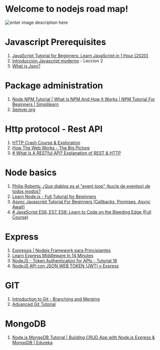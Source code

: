 # Welcome to nodejs road map!

![enter image description here](https://miro.medium.com/max/640/1*Ji2aazMsFhKEa8ohgcJh5g.jpeg)

# Javascript Prerequisites

 1. [JavaScript Tutorial for Beginners: Learn JavaScript in 1 Hour [2020]](https://youtu.be/W6NZfCO5SIk?t=476)
 2. [Introduccion Javascript moderno](https://www.udemy.com/course/react-cero-experto/learn/lecture/19942926#overview) - Leccion 2
 3. [What is Json?](https://www.infoworld.com/article/3222851/what-is-json-a-better-format-for-data-exchange.html)
 
# Package administration

 1. [Node NPM Tutorial | What Is NPM And How It Works | NPM Tutorial For Beginners | Simplilearn](https://www.youtube.com/watch?v=Z7oY19lixpE)
 2. [Semver.org](https://semver.org/lang/es/)

# Http protocol  - Rest API

 1. [HTTP Crash Course & Exploration](https://www.youtube.com/watch?v=iYM2zFP3Zn0)
 2. [How The Web Works - The Big Picture](https://www.youtube.com/watch?v=hJHvdBlSxug)
 3. [# What Is A RESTful API? Explanation of REST & HTTP](https://www.youtube.com/watch?v=Q-BpqyOT3a8)

# Node basics

 1. [Philip Roberts: ¿Que diablos es el "event loop" (bucle de eventos) de todos modos?](https://www.youtube.com/watch?v=8aGhZQkoFbQ)
 2. [Learn Node.js - Full Tutorial for Beginners](https://www.youtube.com/watch?v=RLtyhwFtXQA)
 3. [Async Javascript Tutorial For Beginners (Callbacks, Promises, Async Await)](https://www.youtube.com/watch?v=_8gHHBlbziw)
 4. [# JavaScript ES6, ES7, ES8: Learn to Code on the Bleeding Edge (Full Course)](https://www.youtube.com/watch?v=nZ1DMMsyVyI)

# Express

 1. [Expressjs | Nodejs Framework para Principiantes](https://www.youtube.com/watch?v=794Q71KVw1k&t=1998s)
 2. [Learn Express Middleware In 14 Minutes](https://www.youtube.com/watch?v=lY6icfhap2o)
 3. [NodeJS - Token Authentication for APIs - Tutorial 16](https://www.youtube.com/watch?v=OjJ7XgWd9mQ&list=PLw5h0DiJ-9PAfwX0dGsQqCXXbTwQyXP8E&index=11)
 4. [NodeJS API con JSON WEB TOKEN (JWT) y Express](https://www.youtube.com/watch?v=cL3bXzUBFUA)

# GIT

 1. [Introduction to Git - Branching and Merging](https://www.youtube.com/watch?v=FyAAIHHClqI)
 2. [Advanced Git Tutorial](https://www.youtube.com/watch?v=0SJCYPsef54)

# MongoDB

 1. [Node.js MongoDB Tutorial | Building CRUD App with Node.js Express & MongoDB | Edureka](https://www.youtube.com/watch?v=j2nv6cfAsp0)
